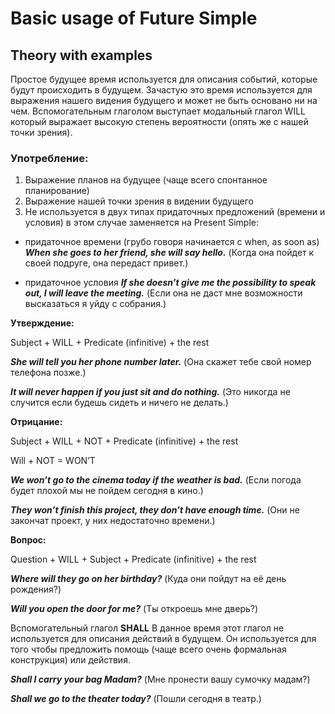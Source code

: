 # Basic usage of Future Simple

## Theory with examples

Простое будущее время используется для описания событий, которые будут происходить в будущем. Зачастую это время используется для выражения нашего видения будущего и может не быть основано ни на чем. Вспомогательным глаголом выступает модальный глагол WILL который выражает высокую степень вероятности (опять же с нашей точки зрения).

### Употребление:

1. Выражение планов на будущее (чаще всего спонтанное планирование)
2. Выражение нашей точки зрения в видении будущего
3. Не используется в двух типах придаточных предложений (времени и условия) в этом случае заменяется на Present Simple:

- придаточное времени (грубо говоря начинается с when, as soon as)
  **_When she goes to her friend, she will say hello._** (Когда она пойдет к своей подруге, она передаст привет.)

- придаточное условия
  **_If she doesn’t give me the possibility to speak out, I will leave the meeting._** (Если она не даст мне возможности высказаться я уйду с собрания.)

**Утверждение:**

Subject + WILL + Predicate (infinitive) + the rest

**_She will tell you her phone number later._** (Она скажет тебе свой номер телефона позже.)

**_It will never happen if you just sit and do nothing._** (Это никогда не случится если будешь сидеть и ничего не делать.)

**Отрицание:**

Subject + WILL + NOT + Predicate (infinitive) + the rest

Will + NOT = WON’T

**_We won’t go to the cinema today if the weather is bad._** (Если погода будет плохой мы не пойдем сегодня в кино.)

**_They won’t finish this project, they don’t have enough time._** (Они не закончат проект, у них недостаточно времени.)

**Вопрос:**

Question + WILL + Subject + Predicate (infinitive) + the rest

**_Where will they go on her birthday?_** (Куда они пойдут на её день рождения?)

**_Will you open the door for me?_** (Ты откроешь мне дверь?)

Вспомогательный глагол **SHALL**
В данное время этот глагол не используется для описания действий в будущем. Он используется для того чтобы предложить помощь (чаще всего очень формальная конструкция) или действия.

**_Shall I carry your bag Madam?_** (Мне пронести вашу сумочку мадам?)

**_Shall we go to the theater today?_** (Пошли сегодня в театр.)
